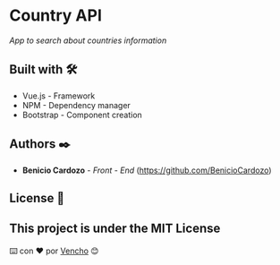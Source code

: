 # Country API

_App to search about countries information_


## Built with  🛠️

* Vue.js - Framework
* NPM - Dependency manager
* Bootstrap - Component creation



## Authors ✒️


* **Benicio Cardozo** - *Front - End* (https://github.com/BenicioCardozo)


## License 📄

This project is under the MIT License
---
⌨️ con ❤️ por [Vencho](https://github.com/BenicioCardozo) 😊
